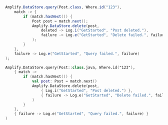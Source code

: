 <amplify-block-switcher>
<amplify-block name="Java">

```java
Amplify.DataStore.query(Post.class, Where.id("123"),
    match -> {
        if (match.hasNext()) {
            Post post = match.next();
            Amplify.DataStore.delete(post,
                deleted -> Log.i("GetStarted", "Post deleted."),
                failure -> Log.e("GetStarted", "Delete failed.", failure)
            );
        }
    },
    failure -> Log.e("GetStarted", "Query failed.", failure)
);
```

</amplify-block>
<amplify-block name="Kotlin">

```kotlin
Amplify.DataStore.query(Post::class.java, Where.id("123"),
    { match ->
        if (match.hasNext()) {
            val post: Post = match.next()
            Amplify.DataStore.delete(post,
                { Log.i("GetStarted", "Post deleted.") },
                { failure -> Log.e("GetStarted", "Delete failed.", failure) }
            )
        }
    },
    { failure -> Log.e("GetStarted", "Query failed.", failure) }
)
```

</amplify-block>
</amplify-block-switcher>
